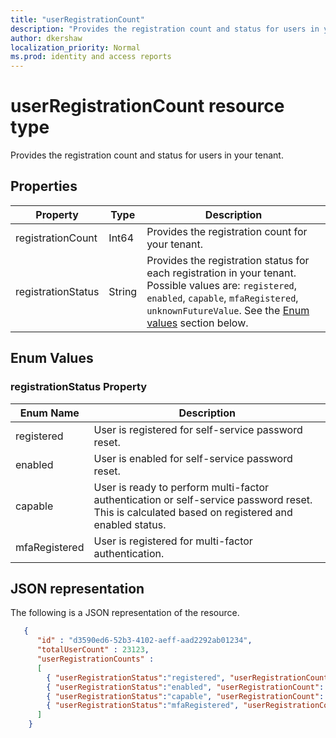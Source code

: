 ```yaml
---
title: "userRegistrationCount"
description: "Provides the registration count and status for users in your tenant."
author: dkershaw
localization_priority: Normal
ms.prod: identity and access reports
---
```


# userRegistrationCount resource type

Provides the registration count and status for users in your tenant.

## Properties

| Property | Type | Description |
| -------- | ---- | ----------- |
| registrationCount | Int64 | Provides the registration count for your tenant. |
| registrationStatus | String | Provides the registration status for each registration in your tenant. Possible values are: `registered`, `enabled`, `capable`, `mfaRegistered`, `unknownFutureValue`. See the [Enum values](#Enum-values-Details) section below. |

## Enum Values 

### registrationStatus Property

| Enum Name | Description |
| --------- | ----------- |
| registered | User is registered for self-service password reset. |
| enabled | User is enabled for self-service password reset. |
| capable | User is ready to perform multi-factor authentication or self-service password reset. This is calculated based on registered and enabled status. |
| mfaRegistered | User is registered for multi-factor authentication. |

## JSON representation

The following is a JSON representation of the resource.

<!-- {
  "blockType": "resource",
  "optionalProperties": [

  ],
  "@odata.type": "microsoft.graph.userRegistrationCount"
}-->

```json
   {
      "id" : "d3590ed6-52b3-4102-aeff-aad2292ab01234",
      "totalUserCount" : 23123,
      "userRegistrationCounts" :
      [
        { "userRegistrationStatus":"registered", "userRegistrationCount": 23423 },
        { "userRegistrationStatus":"enabled", "userRegistrationCount": 4234 },
        { "userRegistrationStatus":"capable", "userRegistrationCount": 323 },
        { "userRegistrationStatus":"mfaRegistered", "userRegistrationCount": 33 }
      ]
    }
```

<!-- uuid: 8fcb5dbc-d5aa-4681-8e31-b001d5168d79
2015-10-25 14:57:30 UTC -->
<!-- {
  "type": "#page.annotation",
  "description": "userRegistrationCount resource",
  "keywords": "",
  "section": "documentation",
  "tocPath": ""
}-->
